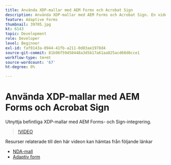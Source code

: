 ```yaml
---
title: Använda XDP-mallar med AEM Forms och Acrobat Sign
description: Använda XDP-mallar med AEM Forms och Acrobat Sign. En video som detaljerat utnyttjar befintliga XDP-mallar med AEM Forms- och Sign-integrering.
feature: Adaptive Forms
thumbnail: 39705.jpg
kt: 6143
topic: Development
role: Developer
level: Beginner
exl-id: faf0143a-0944-41fb-a211-0d83ae1978d4
source-git-commit: 81b96f59450448a3d5b17a61aa025acd60d0cce1
workflow-type: tm+mt
source-wordcount: '67'
ht-degree: 0%

---
```


# Använda XDP-mallar med AEM Forms och Acrobat Sign

Utnyttja befintliga XDP-mallar med AEM Forms- och Sign-integrering.

>[!VIDEO](https://video.tv.adobe.com/v/39705/?quality=9&learn=on)

Resurser relaterade till den här videon kan hämtas från följande länkar

* [NDA-mall](assets/nda-agreement-xdp-template.zip)
* [Adaptiv form](assets/nda-agreement-af-with-xdp-template.zip)
